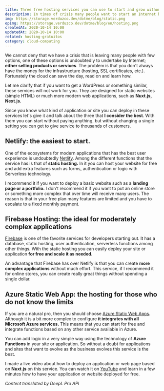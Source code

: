 ```yaml
---
title: Three free hosting services you can use to start and grow without changing anything
description: In times of crisis many people want to start an Internet business. The problem is that you don't always have the money for the infrastructure. Do you want to know how to solve it?
img: https://storage.verduzco.dev/dotme/blog/static.png
opimg: https://storage.verduzco.dev/dotme/blog/en/hosting.png
createdAt: 2020-10-14 10:00
updatedAt: 2020-10-14 10:00
related: hosting-gratuitos
category: cloud-computing
---
```


We cannot deny that we have a crisis that is leaving many people with few options, one of these options is undoubtedly to undertake by Internet; **either selling products or services**. The problem is that you don't always have the money for the infrastructure (hosting, SSL certificates, etc.). Fortunately the cloud can save the day, read on and learn how. 

Let me clarify that if you want to get a WordPress or something similar, these services will not work for you. They are designed for static websites (simple HTML) or much more modern web applications, such as **Nuxt.js, Next.js.** 

Since you know what kind of application or site you can deploy in these services let's give it and talk about the three that **I consider the best**. With them you can start without paying anything, but without changing a single setting you can get to give service to thousands of customers. 

## Netlify: the easiest to start. 

One of the ecosystems for modern applications that has the best user experience is undoubtedly [Netlify](https://www.netlify.com/). Among the different functions that the service has is that of **static hosting.** In it you can host your website for free and add extra features such as forms, authentication or logic with Serverless technology. 

I recommend it if you want to deploy a basic website such as a **landing page or a portfolio.** I don't recommend it if you want to put an online store or something more complex that over time will receive many users. The reason is that in your free plan many features are limited and you have to escalate to a fixed monthly payment. 

## Firebase Hosting: the ideal for moderately complex applications 

[Firebase](https://firebase.google.com/) is one of the favorite services for developers starting out. It has a database, static hosting, user authentication, serverless functions among other things. With the static hosting you can easily deploy your site or application **for free and scale it as needed.** 

An advantage that Firebase has over Netlify is that you can create **more complex applications** without much effort. This service, if I recommend it for online stores, you can create really great things without spending a single dollar. 

## Azure Static Web App: the hosting for those who do not know the limits 

If you are a natural pro, then you should choose [Azure Static Web Apps](https://azure.microsoft.com/en-us/services/app-service/static/). Although it is a bit more complex to configure **it integrates with all Microsoft Azure services.** This means that you can start for free and integrate functions based on any other service available in Azure. 

You can add logic in a very simple way using the technology of **Azure Functions** in your site or application. So without a doubt for applications and sites that want to evolve as the business evolves this service is the best. 

I made a live video about how to deploy an application or web page based on **Nuxt.js** on this service. You can watch it on [YouTube](https://www.youtube.com/watch?v=50PnzqJm0vc) and learn in a few minutes how to have your application or website deployed for free.

*Content translated by DeepL Pro API*